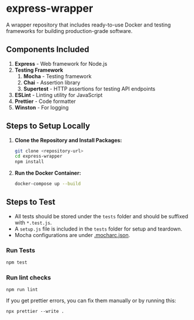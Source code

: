 # express-wrapper

A wrapper repository that includes ready-to-use Docker and testing frameworks for building production-grade software.

## Components Included

1. **Express** - Web framework for Node.js
2. **Testing Framework**
    1. **Mocha** - Testing framework
    2. **Chai** - Assertion library
    3. **Supertest** - HTTP assertions for testing API endpoints
3. **ESLint** - Linting utility for JavaScript
4. **Prettier** - Code formatter
5. **Winston** - For logging

## Steps to Setup Locally

1. **Clone the Repository and Install Packages:**

    ```sh
    git clone <repository-url>
    cd express-wrapper
    npm install
    ```

2. **Run the Docker Container:**

    ```sh
    docker-compose up --build
    ```

## Steps to Test

- All tests should be stored under the `tests` folder and should be suffixed with `*.test.js`.
- A `setup.js` file is included in the `tests` folder for setup and teardown.
- Mocha configurations are under [.mocharc.json](http://_vscodecontentref_/1).

### Run Tests

```sh
npm test
```

### Run lint checks
```
npm run lint
```

If you get prettier errors, you can fix them manually or by running this:

```
npx prettier --write .
```
